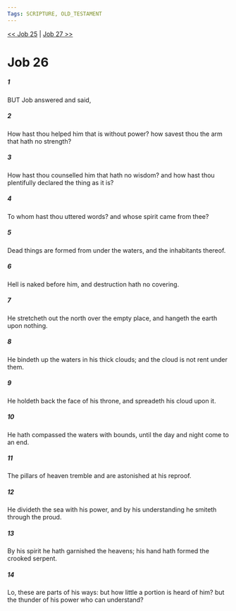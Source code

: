 ```yaml
---
Tags: SCRIPTURE, OLD_TESTAMENT
---
```


[<< Job 25](OLD_TESTAMENT/18_Job/Job_25.md) | [Job 27 >>](OLD_TESTAMENT/18_Job/Job_27.md)

# Job 26

##### 1

BUT Job answered and said,

##### 2

How hast thou helped him that is without power? how savest thou the arm that hath no strength?

##### 3

How hast thou counselled him that hath no wisdom? and how hast thou plentifully declared the thing as it is?

##### 4

To whom hast thou uttered words? and whose spirit came from thee?

##### 5

Dead things are formed from under the waters, and the inhabitants thereof.

##### 6

Hell is naked before him, and destruction hath no covering.

##### 7

He stretcheth out the north over the empty place, and hangeth the earth upon nothing.

##### 8

He bindeth up the waters in his thick clouds; and the cloud is not rent under them.

##### 9

He holdeth back the face of his throne, and spreadeth his cloud upon it.

##### 10

He hath compassed the waters with bounds, until the day and night come to an end.

##### 11

The pillars of heaven tremble and are astonished at his reproof.

##### 12

He divideth the sea with his power, and by his understanding he smiteth through the proud.

##### 13

By his spirit he hath garnished the heavens; his hand hath formed the crooked serpent.

##### 14

Lo, these are parts of his ways: but how little a portion is heard of him? but the thunder of his power who can understand?
